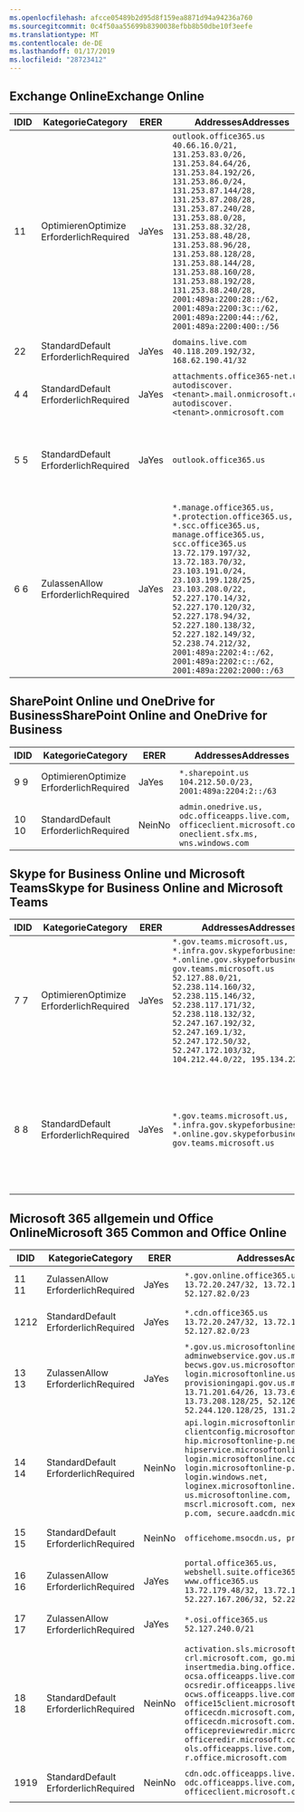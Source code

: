 ```yaml
---
ms.openlocfilehash: afcce05489b2d95d8f159ea8871d94a94236a760
ms.sourcegitcommit: 0c4f50aa55699b8390038efbb8b50dbe10f3eefe
ms.translationtype: MT
ms.contentlocale: de-DE
ms.lasthandoff: 01/17/2019
ms.locfileid: "28723412"
---
```

<!--THIS FILE IS AUTOMATICALLY GENERATED. MANUAL CHANGES WILL BE OVERWRITTEN.-->
<!--Please contact the Office 365 Endpoints team with any questions.-->
<!--USGovGCCHigh endpoints version 2019011701-->
<!--File generated 2019-01-17 11:00:17.2215-->

## <a name="exchange-online"></a><span data-ttu-id="0c582-101">Exchange Online</span><span class="sxs-lookup"><span data-stu-id="0c582-101">Exchange Online</span></span>

<span data-ttu-id="0c582-102">ID</span><span class="sxs-lookup"><span data-stu-id="0c582-102">ID</span></span> | <span data-ttu-id="0c582-103">Kategorie</span><span class="sxs-lookup"><span data-stu-id="0c582-103">Category</span></span> | <span data-ttu-id="0c582-104">ER</span><span class="sxs-lookup"><span data-stu-id="0c582-104">ER</span></span> | <span data-ttu-id="0c582-105">Addresses</span><span class="sxs-lookup"><span data-stu-id="0c582-105">Addresses</span></span> | <span data-ttu-id="0c582-106">Ports</span><span class="sxs-lookup"><span data-stu-id="0c582-106">Ports</span></span>
-- | -------------------- | --- | ------------------------------------------------------------------------------------------------------------------------------------------------------------------------------------------------------------------------------------------------------------------------------------------------------------------------------------------------------------------------------------------------------------------------------------------------ | -------------------------------
<span data-ttu-id="0c582-107">1</span><span class="sxs-lookup"><span data-stu-id="0c582-107">1</span></span> | <span data-ttu-id="0c582-108">Optimieren</span><span class="sxs-lookup"><span data-stu-id="0c582-108">Optimize</span></span><BR><span data-ttu-id="0c582-109">Erforderlich</span><span class="sxs-lookup"><span data-stu-id="0c582-109">Required</span></span> | <span data-ttu-id="0c582-110">Ja</span><span class="sxs-lookup"><span data-stu-id="0c582-110">Yes</span></span> | `outlook.office365.us`<BR>`40.66.16.0/21, 131.253.83.0/26, 131.253.84.64/26, 131.253.84.192/26, 131.253.86.0/24, 131.253.87.144/28, 131.253.87.208/28, 131.253.87.240/28, 131.253.88.0/28, 131.253.88.32/28, 131.253.88.48/28, 131.253.88.96/28, 131.253.88.128/28, 131.253.88.144/28, 131.253.88.160/28, 131.253.88.192/28, 131.253.88.240/28, 2001:489a:2200:28::/62, 2001:489a:2200:3c::/62, 2001:489a:2200:44::/62, 2001:489a:2200:400::/56` | <span data-ttu-id="0c582-111">**TCP:** 443, 80</span><span class="sxs-lookup"><span data-stu-id="0c582-111">**TCP:** 443, 80</span></span>
<span data-ttu-id="0c582-112">2</span><span class="sxs-lookup"><span data-stu-id="0c582-112">2</span></span> | <span data-ttu-id="0c582-113">Standard</span><span class="sxs-lookup"><span data-stu-id="0c582-113">Default</span></span><BR><span data-ttu-id="0c582-114">Erforderlich</span><span class="sxs-lookup"><span data-stu-id="0c582-114">Required</span></span> | <span data-ttu-id="0c582-115">Ja</span><span class="sxs-lookup"><span data-stu-id="0c582-115">Yes</span></span> | `domains.live.com`<BR>`40.118.209.192/32, 168.62.190.41/32` | <span data-ttu-id="0c582-116">**TCP:** 443, 80</span><span class="sxs-lookup"><span data-stu-id="0c582-116">**TCP:** 443, 80</span></span>
<span data-ttu-id="0c582-117">4 </span><span class="sxs-lookup"><span data-stu-id="0c582-117">4</span></span> | <span data-ttu-id="0c582-118">Standard</span><span class="sxs-lookup"><span data-stu-id="0c582-118">Default</span></span><BR><span data-ttu-id="0c582-119">Erforderlich</span><span class="sxs-lookup"><span data-stu-id="0c582-119">Required</span></span> | <span data-ttu-id="0c582-120">Ja</span><span class="sxs-lookup"><span data-stu-id="0c582-120">Yes</span></span> | `attachments.office365-net.us, autodiscover.<tenant>.mail.onmicrosoft.com, autodiscover.<tenant>.onmicrosoft.com` | <span data-ttu-id="0c582-121">**TCP:** 443, 80</span><span class="sxs-lookup"><span data-stu-id="0c582-121">**TCP:** 443, 80</span></span>
<span data-ttu-id="0c582-122">5 </span><span class="sxs-lookup"><span data-stu-id="0c582-122">5</span></span> | <span data-ttu-id="0c582-123">Standard</span><span class="sxs-lookup"><span data-stu-id="0c582-123">Default</span></span><BR><span data-ttu-id="0c582-124">Erforderlich</span><span class="sxs-lookup"><span data-stu-id="0c582-124">Required</span></span> | <span data-ttu-id="0c582-125">Ja</span><span class="sxs-lookup"><span data-stu-id="0c582-125">Yes</span></span> | `outlook.office365.us` | <span data-ttu-id="0c582-126">**TCP:** 143, 25, 587, 993, 995</span><span class="sxs-lookup"><span data-stu-id="0c582-126">**TCP:** 143, 25, 587, 993, 995</span></span>
<span data-ttu-id="0c582-127">6 </span><span class="sxs-lookup"><span data-stu-id="0c582-127">6</span></span> | <span data-ttu-id="0c582-128">Zulassen</span><span class="sxs-lookup"><span data-stu-id="0c582-128">Allow</span></span><BR><span data-ttu-id="0c582-129">Erforderlich</span><span class="sxs-lookup"><span data-stu-id="0c582-129">Required</span></span> | <span data-ttu-id="0c582-130">Ja</span><span class="sxs-lookup"><span data-stu-id="0c582-130">Yes</span></span> | `*.manage.office365.us, *.protection.office365.us, *.scc.office365.us, manage.office365.us, scc.office365.us`<BR>`13.72.179.197/32, 13.72.183.70/32, 23.103.191.0/24, 23.103.199.128/25, 23.103.208.0/22, 52.227.170.14/32, 52.227.170.120/32, 52.227.178.94/32, 52.227.180.138/32, 52.227.182.149/32, 52.238.74.212/32, 2001:489a:2202:4::/62, 2001:489a:2202:c::/62, 2001:489a:2202:2000::/63` | <span data-ttu-id="0c582-131">**TCP:** 25, 443</span><span class="sxs-lookup"><span data-stu-id="0c582-131">**TCP:** 25, 443</span></span>

## <a name="sharepoint-online-and-onedrive-for-business"></a><span data-ttu-id="0c582-132">SharePoint Online und OneDrive for Business</span><span class="sxs-lookup"><span data-stu-id="0c582-132">SharePoint Online and OneDrive for Business</span></span>

<span data-ttu-id="0c582-133">ID</span><span class="sxs-lookup"><span data-stu-id="0c582-133">ID</span></span> | <span data-ttu-id="0c582-134">Kategorie</span><span class="sxs-lookup"><span data-stu-id="0c582-134">Category</span></span> | <span data-ttu-id="0c582-135">ER</span><span class="sxs-lookup"><span data-stu-id="0c582-135">ER</span></span> | <span data-ttu-id="0c582-136">Addresses</span><span class="sxs-lookup"><span data-stu-id="0c582-136">Addresses</span></span> | <span data-ttu-id="0c582-137">Ports</span><span class="sxs-lookup"><span data-stu-id="0c582-137">Ports</span></span>
-- | -------------------- | --- | ----------------------------------------------------------------------------------------------------------- | ----------------
<span data-ttu-id="0c582-138">9 </span><span class="sxs-lookup"><span data-stu-id="0c582-138">9</span></span> | <span data-ttu-id="0c582-139">Optimieren</span><span class="sxs-lookup"><span data-stu-id="0c582-139">Optimize</span></span><BR><span data-ttu-id="0c582-140">Erforderlich</span><span class="sxs-lookup"><span data-stu-id="0c582-140">Required</span></span> | <span data-ttu-id="0c582-141">Ja</span><span class="sxs-lookup"><span data-stu-id="0c582-141">Yes</span></span> | `*.sharepoint.us`<BR>`104.212.50.0/23, 2001:489a:2204:2::/63` | <span data-ttu-id="0c582-142">**TCP:** 443, 80</span><span class="sxs-lookup"><span data-stu-id="0c582-142">**TCP:** 443, 80</span></span>
<span data-ttu-id="0c582-143">10 </span><span class="sxs-lookup"><span data-stu-id="0c582-143">10</span></span> | <span data-ttu-id="0c582-144">Standard</span><span class="sxs-lookup"><span data-stu-id="0c582-144">Default</span></span><BR><span data-ttu-id="0c582-145">Erforderlich</span><span class="sxs-lookup"><span data-stu-id="0c582-145">Required</span></span> | <span data-ttu-id="0c582-146">Nein</span><span class="sxs-lookup"><span data-stu-id="0c582-146">No</span></span> | `admin.onedrive.us, odc.officeapps.live.com, officeclient.microsoft.com, oneclient.sfx.ms, wns.windows.com` | <span data-ttu-id="0c582-147">**TCP:** 443, 80</span><span class="sxs-lookup"><span data-stu-id="0c582-147">**TCP:** 443, 80</span></span>

## <a name="skype-for-business-online-and-microsoft-teams"></a><span data-ttu-id="0c582-148">Skype for Business Online und Microsoft Teams</span><span class="sxs-lookup"><span data-stu-id="0c582-148">Skype for Business Online and Microsoft Teams</span></span>

<span data-ttu-id="0c582-149">ID</span><span class="sxs-lookup"><span data-stu-id="0c582-149">ID</span></span> | <span data-ttu-id="0c582-150">Kategorie</span><span class="sxs-lookup"><span data-stu-id="0c582-150">Category</span></span> | <span data-ttu-id="0c582-151">ER</span><span class="sxs-lookup"><span data-stu-id="0c582-151">ER</span></span> | <span data-ttu-id="0c582-152">Addresses</span><span class="sxs-lookup"><span data-stu-id="0c582-152">Addresses</span></span> | <span data-ttu-id="0c582-153">Ports</span><span class="sxs-lookup"><span data-stu-id="0c582-153">Ports</span></span>
-- | -------------------- | --- | --------------------------------------------------------------------------------------------------------------------------------------------------------------------------------------------------------------------------------------------------------------------------------------------------------------------------------- | --------------------------------------------------
<span data-ttu-id="0c582-154">7 </span><span class="sxs-lookup"><span data-stu-id="0c582-154">7</span></span> | <span data-ttu-id="0c582-155">Optimieren</span><span class="sxs-lookup"><span data-stu-id="0c582-155">Optimize</span></span><BR><span data-ttu-id="0c582-156">Erforderlich</span><span class="sxs-lookup"><span data-stu-id="0c582-156">Required</span></span> | <span data-ttu-id="0c582-157">Ja</span><span class="sxs-lookup"><span data-stu-id="0c582-157">Yes</span></span> | `*.gov.teams.microsoft.us, *.infra.gov.skypeforbusiness.us, *.online.gov.skypeforbusiness.us, gov.teams.microsoft.us`<BR>`52.127.88.0/21, 52.238.114.160/32, 52.238.115.146/32, 52.238.117.171/32, 52.238.118.132/32, 52.247.167.192/32, 52.247.169.1/32, 52.247.172.50/32, 52.247.172.103/32, 104.212.44.0/22, 195.134.228.0/22` | <span data-ttu-id="0c582-158">**TCP:** 443, 80</span><span class="sxs-lookup"><span data-stu-id="0c582-158">**TCP:** 443, 80</span></span><BR><span data-ttu-id="0c582-159">**UDP:** 3478</span><span class="sxs-lookup"><span data-stu-id="0c582-159">**UDP:** 3478</span></span>
<span data-ttu-id="0c582-160">8 </span><span class="sxs-lookup"><span data-stu-id="0c582-160">8</span></span> | <span data-ttu-id="0c582-161">Standard</span><span class="sxs-lookup"><span data-stu-id="0c582-161">Default</span></span><BR><span data-ttu-id="0c582-162">Erforderlich</span><span class="sxs-lookup"><span data-stu-id="0c582-162">Required</span></span> | <span data-ttu-id="0c582-163">Ja</span><span class="sxs-lookup"><span data-stu-id="0c582-163">Yes</span></span> | `*.gov.teams.microsoft.us, *.infra.gov.skypeforbusiness.us, *.online.gov.skypeforbusiness.us, gov.teams.microsoft.us` | <span data-ttu-id="0c582-164">**TCP:** 5061, 50000-59999</span><span class="sxs-lookup"><span data-stu-id="0c582-164">**TCP:** 5061, 50000-59999</span></span><BR><span data-ttu-id="0c582-165">**UDP:** 50000-59999</span><span class="sxs-lookup"><span data-stu-id="0c582-165">**UDP:** 50000-59999</span></span>

## <a name="microsoft-365-common-and-office-online"></a><span data-ttu-id="0c582-166">Microsoft 365 allgemein und Office Online</span><span class="sxs-lookup"><span data-stu-id="0c582-166">Microsoft 365 Common and Office Online</span></span>

<span data-ttu-id="0c582-167">ID</span><span class="sxs-lookup"><span data-stu-id="0c582-167">ID</span></span> | <span data-ttu-id="0c582-168">Kategorie</span><span class="sxs-lookup"><span data-stu-id="0c582-168">Category</span></span> | <span data-ttu-id="0c582-169">ER</span><span class="sxs-lookup"><span data-stu-id="0c582-169">ER</span></span> | <span data-ttu-id="0c582-170">Addresses</span><span class="sxs-lookup"><span data-stu-id="0c582-170">Addresses</span></span> | <span data-ttu-id="0c582-171">Ports</span><span class="sxs-lookup"><span data-stu-id="0c582-171">Ports</span></span>
-- | ------------------- | --- | ---------------------------------------------------------------------------------------------------------------------------------------------------------------------------------------------------------------------------------------------------------------------------------------------------------------------------------------------------------------------------------------------- | ----------------
<span data-ttu-id="0c582-172">11 </span><span class="sxs-lookup"><span data-stu-id="0c582-172">11</span></span> | <span data-ttu-id="0c582-173">Zulassen</span><span class="sxs-lookup"><span data-stu-id="0c582-173">Allow</span></span><BR><span data-ttu-id="0c582-174">Erforderlich</span><span class="sxs-lookup"><span data-stu-id="0c582-174">Required</span></span> | <span data-ttu-id="0c582-175">Ja</span><span class="sxs-lookup"><span data-stu-id="0c582-175">Yes</span></span> | `*.gov.online.office365.us`<BR>`13.72.20.247/32, 13.72.185.126/32, 52.127.82.0/23` | <span data-ttu-id="0c582-176">**TCP:** 443</span><span class="sxs-lookup"><span data-stu-id="0c582-176">**TCP:** 443</span></span>
<span data-ttu-id="0c582-177">12</span><span class="sxs-lookup"><span data-stu-id="0c582-177">12</span></span> | <span data-ttu-id="0c582-178">Standard</span><span class="sxs-lookup"><span data-stu-id="0c582-178">Default</span></span><BR><span data-ttu-id="0c582-179">Erforderlich</span><span class="sxs-lookup"><span data-stu-id="0c582-179">Required</span></span> | <span data-ttu-id="0c582-180">Ja</span><span class="sxs-lookup"><span data-stu-id="0c582-180">Yes</span></span> | `*.cdn.office365.us`<BR>`13.72.20.247/32, 13.72.185.126/32, 52.127.82.0/23` | <span data-ttu-id="0c582-181">**TCP:** 443</span><span class="sxs-lookup"><span data-stu-id="0c582-181">**TCP:** 443</span></span>
<span data-ttu-id="0c582-182">13 </span><span class="sxs-lookup"><span data-stu-id="0c582-182">13</span></span> | <span data-ttu-id="0c582-183">Zulassen</span><span class="sxs-lookup"><span data-stu-id="0c582-183">Allow</span></span><BR><span data-ttu-id="0c582-184">Erforderlich</span><span class="sxs-lookup"><span data-stu-id="0c582-184">Required</span></span> | <span data-ttu-id="0c582-185">Ja</span><span class="sxs-lookup"><span data-stu-id="0c582-185">Yes</span></span> | `*.gov.us.microsoftonline.com, adminwebservice.gov.us.microsoftonline.com, becws.gov.us.microsoftonline.com, login.microsoftonline.us, provisioningapi.gov.us.microsoftonline.com`<BR>`13.71.201.64/26, 13.73.64.64/26, 13.73.208.128/25, 52.126.194.0/23, 52.244.120.128/25, 131.253.120.0/24` | <span data-ttu-id="0c582-186">**TCP:** 443</span><span class="sxs-lookup"><span data-stu-id="0c582-186">**TCP:** 443</span></span>
<span data-ttu-id="0c582-187">14 </span><span class="sxs-lookup"><span data-stu-id="0c582-187">14</span></span> | <span data-ttu-id="0c582-188">Standard</span><span class="sxs-lookup"><span data-stu-id="0c582-188">Default</span></span><BR><span data-ttu-id="0c582-189">Erforderlich</span><span class="sxs-lookup"><span data-stu-id="0c582-189">Required</span></span> | <span data-ttu-id="0c582-190">Nein</span><span class="sxs-lookup"><span data-stu-id="0c582-190">No</span></span> | `api.login.microsoftonline.com, clientconfig.microsoftonline-p.net, hip.microsoftonline-p.net, hipservice.microsoftonline.com, login.microsoftonline.com, login.microsoftonline-p.com, login.windows.net, loginex.microsoftonline.com, login-us.microsoftonline.com, mscrl.microsoft.com, nexus.microsoftonline-p.com, secure.aadcdn.microsoftonline-p.com` | <span data-ttu-id="0c582-191">**TCP:** 443</span><span class="sxs-lookup"><span data-stu-id="0c582-191">**TCP:** 443</span></span>
<span data-ttu-id="0c582-192">15 </span><span class="sxs-lookup"><span data-stu-id="0c582-192">15</span></span> | <span data-ttu-id="0c582-193">Standard</span><span class="sxs-lookup"><span data-stu-id="0c582-193">Default</span></span><BR><span data-ttu-id="0c582-194">Erforderlich</span><span class="sxs-lookup"><span data-stu-id="0c582-194">Required</span></span> | <span data-ttu-id="0c582-195">Nein</span><span class="sxs-lookup"><span data-stu-id="0c582-195">No</span></span> | `officehome.msocdn.us, prod.msocdn.us` | <span data-ttu-id="0c582-196">**TCP:** 443, 80</span><span class="sxs-lookup"><span data-stu-id="0c582-196">**TCP:** 443, 80</span></span>
<span data-ttu-id="0c582-197">16 </span><span class="sxs-lookup"><span data-stu-id="0c582-197">16</span></span> | <span data-ttu-id="0c582-198">Zulassen</span><span class="sxs-lookup"><span data-stu-id="0c582-198">Allow</span></span><BR><span data-ttu-id="0c582-199">Erforderlich</span><span class="sxs-lookup"><span data-stu-id="0c582-199">Required</span></span> | <span data-ttu-id="0c582-200">Ja</span><span class="sxs-lookup"><span data-stu-id="0c582-200">Yes</span></span> | `portal.office365.us, webshell.suite.office365.us, www.office365.us`<BR>`13.72.179.48/32, 13.72.188.8/32, 52.227.167.206/32, 52.227.170.242/32` | <span data-ttu-id="0c582-201">**TCP:** 443, 80</span><span class="sxs-lookup"><span data-stu-id="0c582-201">**TCP:** 443, 80</span></span>
<span data-ttu-id="0c582-202">17 </span><span class="sxs-lookup"><span data-stu-id="0c582-202">17</span></span> | <span data-ttu-id="0c582-203">Zulassen</span><span class="sxs-lookup"><span data-stu-id="0c582-203">Allow</span></span><BR><span data-ttu-id="0c582-204">Erforderlich</span><span class="sxs-lookup"><span data-stu-id="0c582-204">Required</span></span> | <span data-ttu-id="0c582-205">Ja</span><span class="sxs-lookup"><span data-stu-id="0c582-205">Yes</span></span> | `*.osi.office365.us`<BR>`52.127.240.0/21` | <span data-ttu-id="0c582-206">**TCP:** 443</span><span class="sxs-lookup"><span data-stu-id="0c582-206">**TCP:** 443</span></span>
<span data-ttu-id="0c582-207">18 </span><span class="sxs-lookup"><span data-stu-id="0c582-207">18</span></span> | <span data-ttu-id="0c582-208">Standard</span><span class="sxs-lookup"><span data-stu-id="0c582-208">Default</span></span><BR><span data-ttu-id="0c582-209">Erforderlich</span><span class="sxs-lookup"><span data-stu-id="0c582-209">Required</span></span> | <span data-ttu-id="0c582-210">Nein</span><span class="sxs-lookup"><span data-stu-id="0c582-210">No</span></span> | `activation.sls.microsoft.com, crl.microsoft.com, go.microsoft.com, insertmedia.bing.office.net, ocsa.officeapps.live.com, ocsredir.officeapps.live.com, ocws.officeapps.live.com, office15client.microsoft.com, officecdn.microsoft.com, officecdn.microsoft.com.edgesuite.net, officepreviewredir.microsoft.com, officeredir.microsoft.com, ols.officeapps.live.com, r.office.microsoft.com` | <span data-ttu-id="0c582-211">**TCP:** 443, 80</span><span class="sxs-lookup"><span data-stu-id="0c582-211">**TCP:** 443, 80</span></span>
<span data-ttu-id="0c582-212">19</span><span class="sxs-lookup"><span data-stu-id="0c582-212">19</span></span> | <span data-ttu-id="0c582-213">Standard</span><span class="sxs-lookup"><span data-stu-id="0c582-213">Default</span></span><BR><span data-ttu-id="0c582-214">Erforderlich</span><span class="sxs-lookup"><span data-stu-id="0c582-214">Required</span></span> | <span data-ttu-id="0c582-215">Nein</span><span class="sxs-lookup"><span data-stu-id="0c582-215">No</span></span> | `cdn.odc.officeapps.live.com, odc.officeapps.live.com, officeclient.microsoft.com` | <span data-ttu-id="0c582-216">**TCP:** 443, 80</span><span class="sxs-lookup"><span data-stu-id="0c582-216">**TCP:** 443, 80</span></span>
